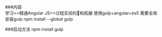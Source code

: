 ###内容   
    学习<<精通Angular JS>>过程实验的🌰和拓展
    使用gulp+angular+es5
    需要全局安装gulp
    npm install --global gulp

###启动方法
    npm install 
    gulp
